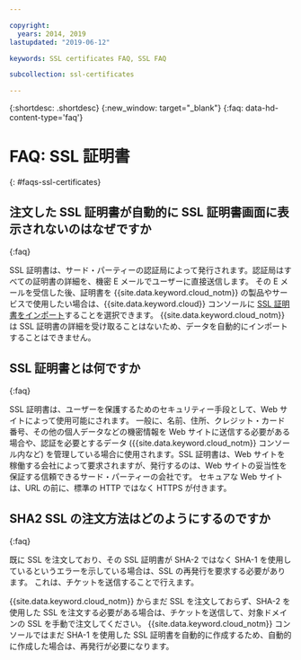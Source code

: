 ```yaml
---

copyright:
  years: 2014, 2019
lastupdated: "2019-06-12"

keywords: SSL certificates FAQ, SSL FAQ

subcollection: ssl-certificates

---
```


{:shortdesc: .shortdesc}
{:new_window: target="_blank"}
{:faq: data-hd-content-type='faq'}

# FAQ: SSL 証明書
{: #faqs-ssl-certificates}

## 注文した SSL 証明書が自動的に SSL 証明書画面に表示されないのはなぜですか
{:faq}

SSL 証明書は、サード・パーティーの認証局によって発行されます。認証局はすべての証明書の詳細を、機密 E メールでユーザーに直接送信します。 その E メールを受信した後、証明書を {{site.data.keyword.cloud_notm}} の製品やサービスで使用したい場合は、{{site.data.keyword.cloud}} コンソールに [SSL 証明書をインポート](/docs/infrastructure/ssl-certificates?topic=ssl-certificates-importing-ssl-certificates)することを選択できます。 {{site.data.keyword.cloud_notm}} は SSL 証明書の詳細を受け取ることはないため、データを自動的にインポートすることはできません。

## SSL 証明書とは何ですか
{:faq}

SSL 証明書は、ユーザーを保護するためのセキュリティー手段として、Web サイトによって使用可能にされます。 一般に、名前、住所、クレジット・カード番号、その他の個人データなどの機密情報を Web サイトに送信する必要がある場合や、認証を必要とするデータ ({{site.data.keyword.cloud_notm}} コンソール内など) を管理している場合に使用されます。SSL 証明書は、Web サイトを稼働する会社によって要求されますが、発行するのは、Web サイトの妥当性を保証する信頼できるサード・パーティーの会社です。 セキュアな Web サイトは、URL の前に、標準の HTTP ではなく HTTPS が付きます。

## SHA2 SSL の注文方法はどのようにするのですか
{:faq}

既に SSL を注文しており、その SSL 証明書が SHA-2 ではなく SHA-1 を使用しているというエラーを示している場合は、SSL の再発行を要求する必要があります。 これは、チケットを送信することで行えます。

{{site.data.keyword.cloud_notm}} からまだ SSL を注文しておらず、SHA-2 を使用した SSL を注文する必要がある場合は、チケットを送信して、対象ドメインの SSL を手動で注文してください。 {{site.data.keyword.cloud_notm}} コンソールではまだ SHA-1 を使用した SSL 証明書を自動的に作成するため、自動的に作成した場合は、再発行が必要になります。
